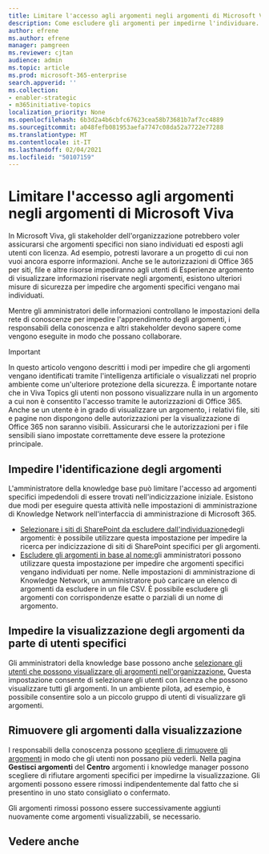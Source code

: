 ```yaml
---
title: Limitare l'accesso agli argomenti negli argomenti di Microsoft Viva
description: Come escludere gli argomenti per impedirne l'individuare.
author: efrene
ms.author: efrene
manager: pamgreen
ms.reviewer: cjtan
audience: admin
ms.topic: article
ms.prod: microsoft-365-enterprise
search.appverid: ''
ms.collection:
- enabler-strategic
- m365initiative-topics
localization_priority: None
ms.openlocfilehash: 6b3d2a4b6cbfc67623cea58b73681b7af7cc4889
ms.sourcegitcommit: a048fefb081953aefa7747c08da52a7722e77288
ms.translationtype: MT
ms.contentlocale: it-IT
ms.lasthandoff: 02/04/2021
ms.locfileid: "50107159"
---
```

# <a name="restrict-access-to-topics-in-microsoft-viva-topics"></a>Limitare l'accesso agli argomenti negli argomenti di Microsoft Viva

In Microsoft Viva, gli stakeholder dell'organizzazione potrebbero voler assicurarsi che argomenti specifici non siano individuati ed esposti agli utenti con licenza. Ad esempio, potresti lavorare a un progetto di cui non vuoi ancora esporre informazioni. Anche se le autorizzazioni di Office 365 per siti, file e altre risorse impediranno agli utenti di Esperienze argomento di visualizzare informazioni riservate negli argomenti, esistono ulteriori misure di sicurezza per impedire che argomenti specifici vengano mai individuati.

Mentre gli amministratori delle informazioni controllano le impostazioni della rete di conoscenze per impedire l'apprendimento degli argomenti, i responsabili della conoscenza e altri stakeholder devono sapere come vengono eseguite in modo che possano collaborare.

> [!Important] 
> In questo articolo vengono descritti i modi per impedire che gli argomenti vengano identificati tramite l'intelligenza artificiale o visualizzati nel proprio ambiente come un'ulteriore protezione della sicurezza. È importante notare che in Viva Topics gli utenti non possono visualizzare nulla in un argomento a cui non è consentito l'accesso tramite le autorizzazioni di Office 365. Anche se un utente è in grado di visualizzare un argomento, i relativi file, siti e pagine non dispongono delle autorizzazioni per la visualizzazione di Office 365 non saranno visibili. Assicurarsi che le autorizzazioni per i file sensibili siano impostate correttamente deve essere la protezione principale.

## <a name="prevent-topics-from-being-identified"></a>Impedire l'identificazione degli argomenti

L'amministratore della knowledge base può limitare l'accesso ad argomenti specifici impedendoli di essere trovati nell'indicizzazione iniziale. Esistono due modi per eseguire questa attività nelle impostazioni di amministrazione di Knowledge Network nell'interfaccia di amministrazione di Microsoft 365.
 
- [Selezionare i siti di SharePoint da escludere dall'individuazione](https://docs.microsoft.com/microsoft-365/knowledge/topic-experiences-discovery#select-sharepoint-topic-sources)degli argomenti: è possibile utilizzare questa impostazione per impedire la ricerca per indicizzazione di siti di SharePoint specifici per gli argomenti.
- [Escludere gli argomenti in base al nome:](https://docs.microsoft.com/microsoft-365/knowledge/topic-experiences-discovery#exclude-topics-by-name)gli amministratori possono utilizzare questa impostazione per impedire che argomenti specifici vengano individuati per nome. Nelle impostazioni di amministrazione di Knowledge Network, un amministratore può caricare un elenco di argomenti da escludere in un file CSV. È possibile escludere gli argomenti con corrispondenze esatte o parziali di un nome di argomento.

## <a name="prevent-topics-from-being-viewed-by-specific-users"></a>Impedire la visualizzazione degli argomenti da parte di utenti specifici

Gli amministratori della knowledge base possono anche [selezionare gli utenti che possono visualizzare gli argomenti nell'organizzazione.](https://docs.microsoft.com/microsoft-365/knowledge/topic-experiences-knowledge-rules) Questa impostazione consente di selezionare gli utenti con licenza che possono visualizzare tutti gli argomenti. In un ambiente pilota, ad esempio, è possibile consentire solo a un piccolo gruppo di utenti di visualizzare gli argomenti.

## <a name="remove-topics-from-being-viewed"></a>Rimuovere gli argomenti dalla visualizzazione

I responsabili della conoscenza possono [scegliere di rimuovere gli argomenti](https://docs.microsoft.com/microsoft-365/knowledge/manage-topics) in modo che gli utenti non possano più vederli. Nella pagina **Gestisci argomenti** del **Centro** argomenti i knowledge manager possono scegliere di rifiutare argomenti specifici per impedirne la visualizzazione. Gli argomenti possono essere rimossi indipendentemente dal fatto che si presentino in uno stato consigliato o confermato.

Gli argomenti rimossi possono essere successivamente aggiunti nuovamente come argomenti visualizzabili, se necessario. 


## <a name="see-also"></a>Vedere anche



  






